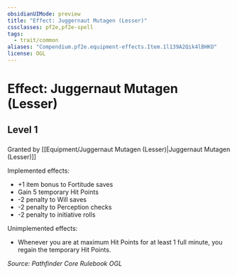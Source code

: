 ```yaml
---
obsidianUIMode: preview
title: "Effect: Juggernaut Mutagen (Lesser)"
cssclasses: pf2e,pf2e-spell
tags:
  - trait/common
aliases: "Compendium.pf2e.equipment-effects.Item.1l139A2Qik4lBHKO"
license: OGL
---
```

# Effect: Juggernaut Mutagen (Lesser)
## Level 1
### 






Granted by [[Equipment/Juggernaut Mutagen (Lesser)|Juggernaut Mutagen (Lesser)]]

Implemented effects:

*   +1 item bonus to Fortitude saves
*   Gain 5 temporary Hit Points
*   \-2 penalty to Will saves
*   \-2 penalty to Perception checks
*   \-2 penalty to initiative rolls

Unimplemented effects:

*   Whenever you are at maximum Hit Points for at least 1 full minute, you regain the temporary Hit Points.

*Source: Pathfinder Core Rulebook*
*OGL*